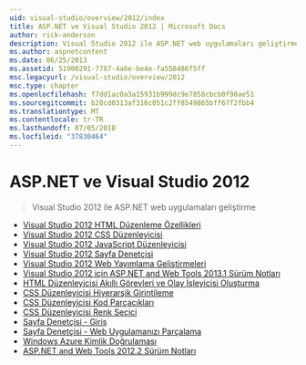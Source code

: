 ```yaml
---
uid: visual-studio/overview/2012/index
title: ASP.NET ve Visual Studio 2012 | Microsoft Docs
author: rick-anderson
description: Visual Studio 2012 ile ASP.NET web uygulamaları geliştirme
ms.author: aspnetcontent
ms.date: 06/25/2013
ms.assetid: 51900291-7787-4a6e-be4e-fa558486f5ff
msc.legacyurl: /visual-studio/overview/2012
msc.type: chapter
ms.openlocfilehash: f7dd1ac0a3a15931b999dc9e7858cbcb0f98ae51
ms.sourcegitcommit: b28cd0313af316c051c2ff8549865bff67f2fbb4
ms.translationtype: MT
ms.contentlocale: tr-TR
ms.lasthandoff: 07/05/2018
ms.locfileid: "37830464"
---
```

<a name="aspnet-and-visual-studio-2012"></a>ASP.NET ve Visual Studio 2012
====================
> Visual Studio 2012 ile ASP.NET web uygulamaları geliştirme


- [Visual Studio 2012 HTML Düzenleme Özellikleri](visual-studio-2012-html-editing-features.md)
- [Visual Studio 2012 CSS Düzenleyicisi](visual-studio-2012-css-editor.md)
- [Visual Studio 2012 JavaScript Düzenleyicisi](visual-studio-2012-javascript-editor.md)
- [Visual Studio 2012 Sayfa Denetçisi](visual-studio-2012-page-inspector.md)
- [Visual Studio 2012 Web Yayımlama Geliştirmeleri](visual-studio-2012-web-publishing-improvements.md)
- [Visual Studio 2012 için ASP.NET and Web Tools 2013.1 Sürüm Notları](aspnet-and-web-tools-20131-for-visual-studio-2012.md)
- [HTML Düzenleyicisi Akıllı Görevleri ve Olay İşleyicisi Oluşturma](visual-studio-vnext-videos-html-editor-smart-tasks-and-event-handler-generation.md)
- [CSS Düzenleyicisi Hiyerarşik Girintileme](visual-studio-vnext-videos-css-editor-hierarchical-indentation.md)
- [CSS Düzenleyicisi Kod Parçacıkları](visual-studio-vnext-videos-css-editor-snippets.md)
- [CSS Düzenleyicisi Renk Seçici](visual-studio-vnext-videos-css-editor-color-picker.md)
- [Sayfa Denetçisi - Giriş](visual-studio-vnext-videos-page-inspector-introduction.md)
- [Sayfa Denetçisi - Web Uygulamanızı Parçalama](visual-studio-vnext-videos-page-inspector-decomposing-your-web-application.md)
- [Windows Azure Kimlik Doğrulaması](windows-azure-authentication.md)
- [ASP.NET and Web Tools 2012.2 Sürüm Notları](aspnet-and-web-tools-20122-release-notes-rtw.md)
